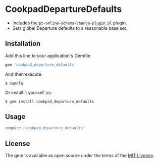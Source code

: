 # CookpadDepartureDefaults

- Includes the `pt-online-schema-change-plugin.pl` plugin.
- Sets global Departure defaults to a reasonable base set.

## Installation

Add this line to your application's Gemfile:

```ruby
gem 'cookpad_departure_defaults'
```

And then execute:

    $ bundle

Or install it yourself as:

    $ gem install cookpad_departure_defaults

## Usage

```ruby
require 'cookpad_departure_defaults'
```

## License

The gem is available as open source under the terms of the [MIT License](https://opensource.org/licenses/MIT).
